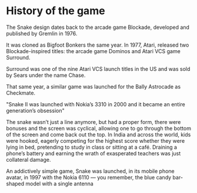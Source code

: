 # History of the game

The Snake design dates back to the arcade game Blockade, developed and published by Gremlin in 1976.

It was cloned as Bigfoot Bonkers the same year. In 1977, Atari, released two Blockade-inspired titles: the arcade game Dominos and Atari VCS game Surround.

Surround was one of the nine Atari VCS launch titles in the US and was sold by Sears under the name Chase.

That same year, a similar game was launched for the Bally Astrocade as Checkmate.

"Snake II was launched with Nokia’s 3310 in 2000 and it became an entire generation’s obsession"

The snake wasn’t just a line anymore, but had a proper form, there were bonuses and the screen was cyclical, allowing one to go through the bottom of the screen and come back out the top.
In India and across the world, kids were hooked, eagerly competing for the highest score whether they were lying in bed, pretending to study in class or sitting at a café.
Draining a phone’s battery and earning the wrath of exasperated teachers was just collateral damage.

An addictively simple game, Snake was launched, in its mobile phone avatar, in 1997 with the Nokia 6110 — you remember, the blue candy bar-shaped model with a single antenna
